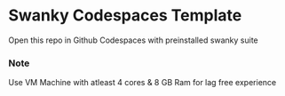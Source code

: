 # Swanky Codespaces Template
Open this repo in Github Codespaces with preinstalled swanky suite
### Note
Use VM Machine with atleast 4 cores & 8 GB Ram for lag free experience